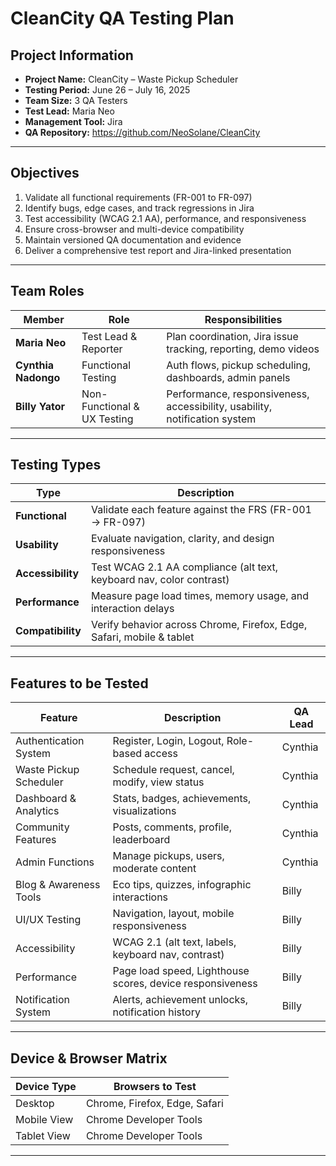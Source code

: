 # CleanCity QA Testing Plan

## Project Information

- **Project Name:** CleanCity – Waste Pickup Scheduler
- **Testing Period:** June 26 – July 16, 2025
- **Team Size:** 3 QA Testers
- **Test Lead:** Maria Neo
- **Management Tool:** Jira
- **QA Repository:** https://github.com/NeoSolane/CleanCity

---

## Objectives

1. Validate all functional requirements (FR-001 to FR-097)
2. Identify bugs, edge cases, and track regressions in Jira
3. Test accessibility (WCAG 2.1 AA), performance, and responsiveness
4. Ensure cross-browser and multi-device compatibility
5. Maintain versioned QA documentation and evidence
6. Deliver a comprehensive test report and Jira-linked presentation

---

## Team Roles

| Member              | Role                        | Responsibilities                                                           |
| ------------------- | --------------------------- | -------------------------------------------------------------------------- |
| **Maria Neo**       | Test Lead & Reporter        | Plan coordination, Jira issue tracking, reporting, demo videos             |
| **Cynthia Nadongo** | Functional Testing          | Auth flows, pickup scheduling, dashboards, admin panels                    |
| **Billy Yator**     | Non-Functional & UX Testing | Performance, responsiveness, accessibility, usability, notification system |

---

## Testing Types

| Type              | Description                                                           |
| ----------------- | --------------------------------------------------------------------- |
| **Functional**    | Validate each feature against the FRS (FR-001 → FR-097)               |
| **Usability**     | Evaluate navigation, clarity, and design responsiveness               |
| **Accessibility** | Test WCAG 2.1 AA compliance (alt text, keyboard nav, color contrast)  |
| **Performance**   | Measure page load times, memory usage, and interaction delays         |
| **Compatibility** | Verify behavior across Chrome, Firefox, Edge, Safari, mobile & tablet |

---

## Features to be Tested

| Feature                | Description                                               | QA Lead |
| ---------------------- | --------------------------------------------------------- | ------- |
| Authentication System  | Register, Login, Logout, Role-based access                | Cynthia |
| Waste Pickup Scheduler | Schedule request, cancel, modify, view status             | Cynthia |
| Dashboard & Analytics  | Stats, badges, achievements, visualizations               | Cynthia |
| Community Features     | Posts, comments, profile, leaderboard                     | Cynthia |
| Admin Functions        | Manage pickups, users, moderate content                   | Cynthia |
| Blog & Awareness Tools | Eco tips, quizzes, infographic interactions               | Billy   |
| UI/UX Testing          | Navigation, layout, mobile responsiveness                 | Billy   |
| Accessibility          | WCAG 2.1 (alt text, labels, keyboard nav, contrast)       | Billy   |
| Performance            | Page load speed, Lighthouse scores, device responsiveness | Billy   |
| Notification System    | Alerts, achievement unlocks, notification history         | Billy   |

---

## Device & Browser Matrix

| Device Type | Browsers to Test              |
| ----------- | ----------------------------- |
| Desktop     | Chrome, Firefox, Edge, Safari |
| Mobile View | Chrome Developer Tools        |
| Tablet View | Chrome Developer Tools        |

---
